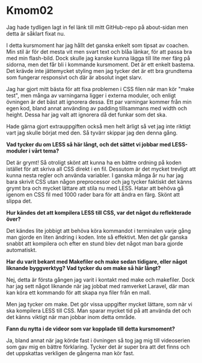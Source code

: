 Kmom02
===============================

Jag hade tydligen lagt in fel länk till mitt GitHub-repo på about-sidan men detta
är såklart fixat nu.

I detta kursmoment har jag hållt det ganska enkelt som tipsat av coachen. Min stil
är för det mesta vit men svart text och blåa länkar, för att passa bra med min
flash-bild. Dock skulle jag kanske kunna lägga till lite mer färg på sidorna,
men det får bli i kommande kursmoment. Det är ett enkelt bastema. Det krävde inte
jättemycket styling men jag tycker det är ett bra grundtema som fungerar responsivt
och där är absolut inget slarv.

Jag har gjort mitt bästa för att fixa problemen i CSS filen när man kör "make test",
men många av varningarna ligger i externa moduler, och enligt övningen är det
bäst att ignorera dessa. Ett par varningar kommer från min egen kod, bland annat
använding av padding tillsammans med width och height. Dessa har jag valt att
ignorera då det funkar som det ska.

Hade gärna gjort extrauppgiften också men helt ärligt så vet jag inte riktigt
vart jag skulle börjat med den. Så tyvärr skippar jag den denna gång.

**Vad tycker du om LESS så här långt, och det sättet vi jobbar med LESS-moduler i vårt tema?**

Det är grymt! Så otroligt skönt att kunna ha en bättre ordning på koden istället
för att skriva all CSS direkt i en fil. Dessutom är det mycket trevligt att kunna
nesta regler och använda variabler. I ganska många år nu har jag bara skrivit CSS
utan någon preprocessor och jag tycker faktiskt det känns grymt bra och mycket lättare
att stila nu med LESS. Hatar att behöva gå igenom en CSS fil med 1000 rader bara
för att ändra en färg. Skönt att slippa det.

**Hur kändes det att kompilera LESS till CSS, var det något du reflekterade över?**

Det kändes lite jobbigt att behöva köra kommandot i terminalen varje gång man gjorde
en liten ändring i koden. Inte så effektivt. Men det går ganska snabbt att kompilera
och efter en stund blev det något man bara gjorde automatiskt.

**Har du varit bekant med Makefiler och make sedan tidigare, eller något liknande byggverktyg? Vad tycker du om make så här långt?**

Nej, detta är första gången jag varit i kontakt med make och makefiler. Dock har
jag sett något liknande när jag jobbat med ramverket Laravel, där man kan köra
ett kommando för att skapa nya filer från en mall.

Men jag tycker om make. Det gör vissa uppgifter mycket lättare, som när vi
ska kompilera LESS till CSS. Man sparar mycket tid på att använda det och
det känns viktigt när man jobbar inom detta område.

**Fann du nytta i de videor som var kopplade till detta kursmoment?**

Ja, bland annat när jag körde fast i övningen så tog jag mig till videoserien
som gav mig en bättre förklaring. Tycker det är super bra att det finns och
det uppskattas verkligen de gångerna man kör fast.
